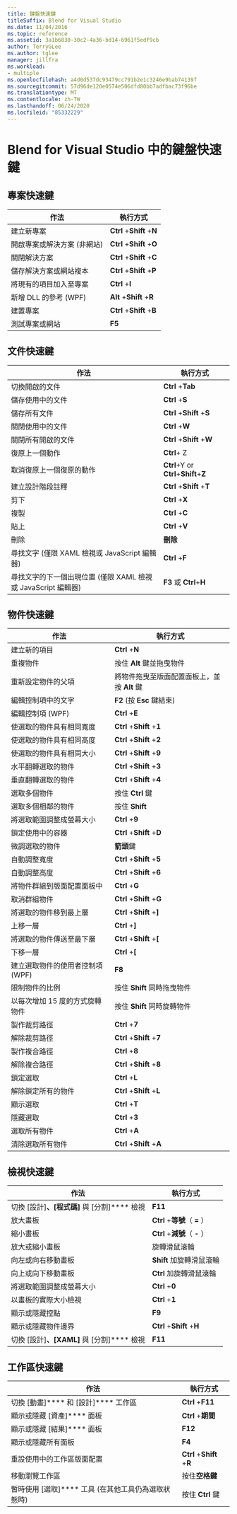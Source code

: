 ```yaml
---
title: 鍵盤快速鍵
titleSuffix: Blend for Visual Studio
ms.date: 11/04/2016
ms.topic: reference
ms.assetid: 3a1b6830-30c2-4a36-bd14-6961f5edf9cb
author: TerryGLee
ms.author: tglee
manager: jillfra
ms.workload:
- multiple
ms.openlocfilehash: a4d0d537dc93479cc791b2e1c3246e9bab74139f
ms.sourcegitcommit: 57d96de120e0574e506dfd80bb7adfbac73f96be
ms.translationtype: MT
ms.contentlocale: zh-TW
ms.lasthandoff: 06/24/2020
ms.locfileid: "85332229"
---
```

# <a name="keyboard-shortcuts-in-blend-for-visual-studio"></a>Blend for Visual Studio 中的鍵盤快速鍵

## <a name="project-shortcuts"></a>專案快速鍵

|作法|執行方式|
|----------------|-------------|
|建立新專案|**Ctrl** +**Shift** +**N**|
|開啟專案或解決方案 (非網站)|**Ctrl** +**Shift** +**O**|
|關閉解決方案|**Ctrl** +**Shift** +**C**|
|儲存解決方案或網站複本|**Ctrl** +**Shift** +**P**|
|將現有的項目加入至專案|**Ctrl** +**I**|
|新增 DLL 的參考 (WPF)|**Alt** +**Shift** +**R**|
|建置專案|**Ctrl** +**Shift** +**B**|
|測試專案或網站|**F5**|

## <a name="document-shortcuts"></a>文件快速鍵

|作法|執行方式|
|----------------|-------------|
|切換開啟的文件|**Ctrl** +**Tab**|
|儲存使用中的文件|**Ctrl** +**S**|
|儲存所有文件|**Ctrl** +**Shift** +**S**|
|關閉使用中的文件|**Ctrl** +**W**|
|關閉所有開啟的文件|**Ctrl** +**Shift** +**W**|
|復原上一個動作|**Ctrl**+ Z|
|取消復原上一個復原的動作|**Ctrl**+Y or **Ctrl**+**Shift**+**Z**|
|建立設計階段註釋|**Ctrl** +**Shift** +**T**|
|剪下|**Ctrl** +**X**|
|複製|**Ctrl** +**C**|
|貼上|**Ctrl** +**V**|
|刪除|**刪除**|
|尋找文字 (僅限 XAML 檢視或 JavaScript 編輯器)|**Ctrl** +**F**|
|尋找文字的下一個出現位置 (僅限 XAML 檢視或 JavaScript 編輯器)|**F3** 或 **Ctrl**+**H**|

## <a name="object-shortcuts"></a>物件快速鍵

|作法|執行方式|
|----------------|-------------|
|建立新的項目|**Ctrl** +**N**|
|重複物件|按住 **Alt** 鍵並拖曳物件|
|重新設定物件的父項|將物件拖曳至版面配置面板上，並按 **Alt** 鍵|
|編輯控制項中的文字|**F2** (按 **Esc** 鍵結束)|
|編輯控制項 (WPF)|**Ctrl** +**E**|
|使選取的物件具有相同寬度|**Ctrl** +**Shift** +**1**|
|使選取的物件具有相同高度|**Ctrl** +**Shift** +**2**|
|使選取的物件具有相同大小|**Ctrl** +**Shift** +**9**|
|水平翻轉選取的物件|**Ctrl** +**Shift** +**3**|
|垂直翻轉選取的物件|**Ctrl** +**Shift** +**4**|
|選取多個物件|按住 **Ctrl** 鍵|
|選取多個相鄰的物件|按住 **Shift**|
|將選取範圍調整成螢幕大小|**Ctrl** +**9**|
|鎖定使用中的容器|**Ctrl** +**Shift** +**D**|
|微調選取的物件|**箭頭**鍵|
|自動調整寬度|**Ctrl** +**Shift** +**5**|
|自動調整高度|**Ctrl** +**Shift** +**6**|
|將物件群組到版面配置面板中|**Ctrl** +**G**|
|取消群組物件|**Ctrl** +**Shift** +**G**|
|將選取的物件移到最上層|**Ctrl** +**Shift** +**]**|
|上移一層|**Ctrl** +**]**|
|將選取的物件傳送至最下層|**Ctrl** +**Shift** +**[**|
|下移一層|**Ctrl** +**[**|
|建立選取物件的使用者控制項 (WPF)|**F8**|
|限制物件的比例|按住 **Shift** 同時拖曳物件|
|以每次增加 15 度的方式旋轉物件|按住 **Shift** 同時旋轉物件|
|製作裁剪路徑|**Ctrl** +**7**|
|解除裁剪路徑|**Ctrl** +**Shift** +**7**|
|製作複合路徑|**Ctrl** +**8**|
|解除複合路徑|**Ctrl** +**Shift** +**8**|
|鎖定選取|**Ctrl** +**L**|
|解除鎖定所有的物件|**Ctrl** +**Shift** +**L**|
|顯示選取|**Ctrl** +**T**|
|隱藏選取|**Ctrl** +**3**|
|選取所有物件|**Ctrl** +**A**|
|清除選取所有物件|**Ctrl** +**Shift** +**A**|

## <a name="view-shortcuts"></a>檢視快速鍵

|作法|執行方式|
|----------------|-------------|
|切換 [設計]****、[程式碼]**** 與 [分割]**** 檢視|**F11**|
|放大畫板|**Ctrl** +**等號**（ **=** ）|
|縮小畫板|**Ctrl** +**減號**（ **-** ）|
|放大或縮小畫板|旋轉滑鼠滾輪|
|向左或向右移動畫板|**Shift** 加旋轉滑鼠滾輪|
|向上或向下移動畫板|**Ctrl** 加旋轉滑鼠滾輪|
|將選取範圍調整成螢幕大小|**Ctrl** +**0**|
|以畫板的實際大小檢視|**Ctrl** +**1**|
|顯示或隱藏控點|**F9**|
|顯示或隱藏物件邊界|**Ctrl** +**Shift** +**H**|
|切換 [設計]****、[XAML]**** 與 [分割]**** 檢視|**F11**|

## <a name="workspace-shortcuts"></a>工作區快速鍵

|作法|執行方式|
|----------------|-------------|
|切換 [動畫]**** 和 [設計]**** 工作區|**Ctrl** +**F11**|
|顯示或隱藏 [資產]**** 面板|**Ctrl** +**期間**|
|顯示或隱藏 [結果]**** 面板|**F12**|
|顯示或隱藏所有面板|**F4**|
|重設使用中的工作區版面配置|**Ctrl** +**Shift** +**R**|
|移動瀏覽工作區|按住**空格鍵**|
|暫時使用 [選取]**** 工具 (在其他工具仍為選取狀態時)|按住 **Ctrl** 鍵|
